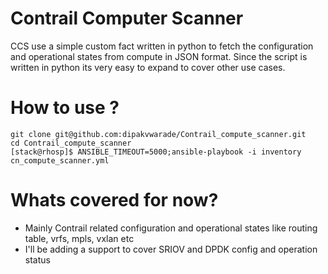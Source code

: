 # Contrail Computer Scanner

CCS use a simple custom fact written in python to fetch the configuration and operational states from compute in JSON format.
Since the script is written in python its very easy to expand to cover other use cases.



# How to use ?
```
git clone git@github.com:dipakvwarade/Contrail_compute_scanner.git
cd Contrail_compute_scanner
[stack@rhosp]$ ANSIBLE_TIMEOUT=5000;ansible-playbook -i inventory cn_compute_scanner.yml

```

# Whats covered for now?
- Mainly Contrail related configuration and operational states like routing table, vrfs, mpls, vxlan etc
- I'll be adding a support to cover SRIOV and DPDK config and operation status




